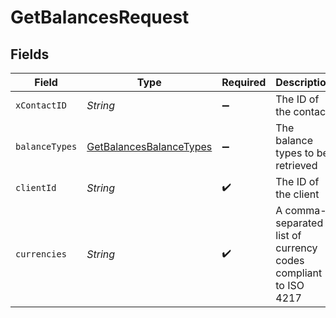 # GetBalancesRequest


## Fields

| Field                                                                         | Type                                                                          | Required                                                                      | Description                                                                   |
| ----------------------------------------------------------------------------- | ----------------------------------------------------------------------------- | ----------------------------------------------------------------------------- | ----------------------------------------------------------------------------- |
| `xContactID`                                                                  | *String*                                                                      | :heavy_minus_sign:                                                            | The ID of the contact                                                         |
| `balanceTypes`                                                                | [GetBalancesBalanceTypes](../../models/operations/GetBalancesBalanceTypes.md) | :heavy_minus_sign:                                                            | The balance types to be retrieved                                             |
| `clientId`                                                                    | *String*                                                                      | :heavy_check_mark:                                                            | The ID of the client                                                          |
| `currencies`                                                                  | *String*                                                                      | :heavy_check_mark:                                                            | A comma-separated list of currency codes compliant to ISO 4217                |